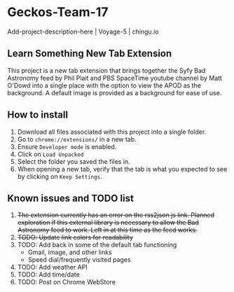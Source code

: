 # Geckos-Team-17
Add-project-description-here | Voyage-5 | chingu.io

## Learn Something New Tab Extension
This project is a new tab extension that brings together the Syfy Bad Astronomy feed by Phil Plait and PBS SpaceTime youtube channel by Matt O'Dowd into a single place with the option to view the APOD as the background. A default image is provided as a background for ease of use.
## How to install
1. Download all files associated with this project into a single folder.
2. Go to `chrome://extensions/` in a new tab.
3. Ensure `Developer mode` is enabled.
4. Click on `Load Unpacked`
5. Select the folder you saved the files in.
6. When opening a new tab, verify that the tab is what you expected to see by clicking on `Keep Settings`.
## Known issues and TODO list
1. ~~The extension currently has an error on the rss2json js link. Planned exploration if this external library is necessary to allow the Bad Astronomy feed to work. Left in at this time as the feed works.~~
2. ~~TODO: Update link colors for readability~~
3. TODO: Add back in some of the default tab functioning
   - Gmail, image, and other links
   - Speed dial/frequently visited pages
4. TODO: Add weather API
5. TODO: Add time/date
6. TODO: Post on Chrome WebStore
